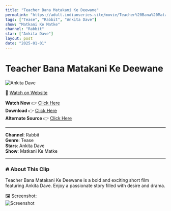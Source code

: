```yaml
---
title: "Teacher Bana Matakani Ke Deewane"
permalink: "https://adult.indianseries.site/movie/Teacher%20Bana%20Matakani%20Ke%20Deewane"
tags: ["Tease", "Rabbit", "Ankita Dave"]
show: "Matkani Ke Matke"
channel: "Rabbit"
star: ["Ankita Dave"]
layout: post
date: "2025-01-01"
---
```


# Teacher Bana Matakani Ke Deewane

![Ankita Dave](https://shorts.desisins.com/wp-content/uploads/2024/12/Teacher-Bana-Matakani-Ke-Deepane.jpg)

🔗 [Watch on Website](https://adult.indianseries.site/movie/Teacher%20Bana%20Matakani%20Ke%20Deewane)

**Watch Now** 👉 [Click Here](https://adult.indianseries.site/movie/Teacher%20Bana%20Matakani%20Ke%20Deewane)  
**Download** 👉 [Click Here](https://adult.indianseries.site/movie/Teacher%20Bana%20Matakani%20Ke%20Deewane)  
**Alternate Source** 👉 [Click Here](https://adult.indianseries.site/movie/Teacher%20Bana%20Matakani%20Ke%20Deewane)

---

**Channel**: Rabbit  
**Genre**: Tease  
**Stars**: Ankita Dave  
**Show**: Matkani Ke Matke

---

### 🔥 About This Clip

Teacher Bana Matakani Ke Deewane is a bold and exciting short film featuring Ankita Dave. Enjoy a passionate story filled with desire and drama.
 
🖼️ Screenshot:  
![Screenshot](https://shorts.desisins.com/wp-content/uploads/2024/12/Teacher-Bana-Matakani-Ke-Deepane.jpg)
